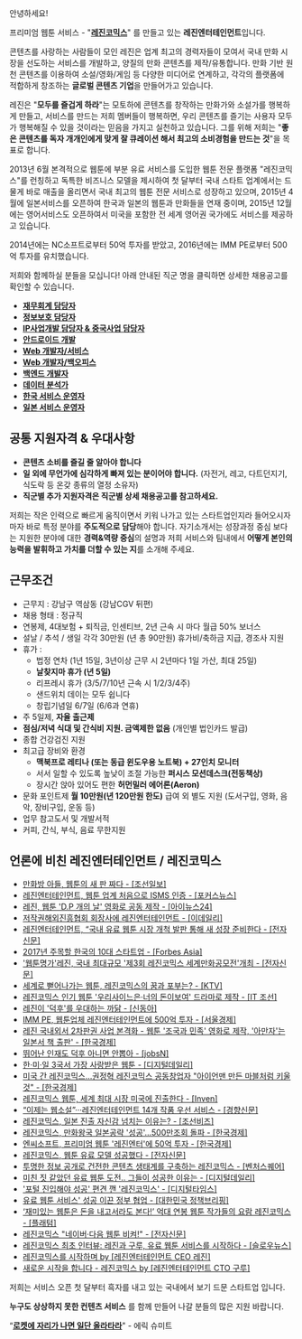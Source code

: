 안녕하세요!

프리미엄 웹툰 서비스 - "**[레진코믹스](http://www.lezhin.com)**" 를 만들고 있는 **레진엔터테인먼트**입니다.

콘텐츠를 사랑하는 사람들이 모인 레진은 업계 최고의 경력자들이 모여서 국내 만화 시장을 선도하는 서비스를 개발하고, 양질의 만화 콘텐츠를 제작/유통합니다. 만화 기반 원천 콘텐츠를 이용하여 소설/영화/게임 등 다양한 미디어로 연계하고, 각각의 플랫폼에 적합하게 창조하는 **글로벌 콘텐츠 기업**을 만들어가고 있습니다. 

레진은 "**모두를 즐겁게 하라**"는 모토하에 콘텐츠를 창작하는 만화가와 소설가를 행복하게 만들고, 서비스를 만드는 저희 멤버들이 행복하면, 우리 콘텐츠를 즐기는 사용자 모두가 행복해질 수 있을 것이라는 믿음을 가지고 실천하고 있습니다. 그를 위해 저희는 "**좋은 콘텐츠를 독자 개개인에게 맞게 잘 큐레이션 해서 최고의 소비경험을 만드는 것**"을 목표로 합니다.

2013년 6월 본격적으로 웹툰에 부분 유료 서비스를 도입한 웹툰 전문 플랫폼 "레진코믹스"를 런칭하고 독특한 비즈니스 모델을 제시하여 첫 달부터 국내 스타트 업계에서는 드물게 바로 매출을 올리면서 국내 최고의 웹툰 전문 서비스로 성장하고 있으며, 2015년 4월에 일본서비스를 오픈하여 한국과 일본의 웹툰과 만화들을 연재 중이며, 2015년 12월에는 영어서비스도 오픈하여서 미국을 포함한 전 세계 영어권 국가에도 서비스를 제공하고 있습니다. 

2014년에는 NC소프트로부터 50억 투자를 받았고, 2016년에는 IMM PE로부터 500억 투자를 유치했습니다.


저희와 함께하실 분들을 모십니다! 아래 안내된 직군 명을 클릭하면 상세한 채용공고를 확인할 수 있습니다. 

 - [**재무회계 담당자**](Finance.md)
 - [**정보보호 담당자**](protection_data.md)
 - [**IP사업개발 담당자 & 중국사업 담당자**](Biz_dept.md)
 - [**안드로이드 개발**](android_develop.md)
 - [**Web 개발자/서비스**](web_develop.md)
 - [**Web 개발자/백오피스**](backoffice_develop.md)
 - [**백엔드 개발자**](backend_develop.md) 
 - [**데이터 분석가**](data_analyst.md) 
 - [**한국 서비스 운영자**](service_operator.md)
 - [**일본 서비스 운영자**](JP_Operation.md)
 
 


## 공통 지원자격 & 우대사항

- **콘텐츠 소비를 즐길 줄 알아야 합니다**
- **일 외에 무언가에 심각하게 빠져 있는 분이어야 합니다.** (자전거, 레고, 다트던지기, 식도락 등 온갖 종류의 열정 소유자)
- **직군별 추가 지원자격은 직군별 상세 채용공고를 참고하세요.**


저희는 작은 인력으로 빠르게 움직이면서 키워 나가고 있는 스타트업인지라 들어오시자마자 바로 특정 분야를 **주도적으로 담당**해야 합니다. 자기소개서는 성장과정 중심 보다는 지원한 분야에 대한 **경력&역량 중심**의 설명과 저희 서비스와 팀내에서 **어떻게 본인의 능력을 발휘하고 가치를 더할 수 있는 지**를 소개해 주세요.


## 근무조건

- 근무지 : 강남구 역삼동 (강남CGV 뒤편)
- 채용 형태 : 정규직
- 연봉제, 4대보험 + 퇴직금, 인센티브, 2년 근속 시 마다 월급 50% 보너스
- 설날 / 추석 / 생일 각각 30만원 (년 총 90만원) 휴가비/축하금 지급, 경조사 지원
- 휴가 :
  - 법정 연차 (1년 15일, 3년이상 근무 시 2년마다 1일 가산, 최대 25일)
  - **날찾지마 휴가 (년 5일)**
  - 리프레시 휴가 (3/5/7/10년 근속 시 1/2/3/4주)
  - 샌드위치 데이는 모두 쉽니다
  - 창립기념일 6/7일 (6/6과 연휴)
- 주 5일제, **자율 출근제**
- **점심/저녁 식대 및 간식비 지원. 금액제한 없음** (개인별 법인카드 발급)
- 종합 건강검진 지원
- 최고급 장비와 환경
  - **맥북프로 레티나 (또는 동급 윈도우용 노트북) + 27인치 모니터**
  - 서서 일할 수 있도록 높낮이 조절 가능한 **퍼시스 모션데스크(전동책상)**
  - 장시간 앉아 있어도 편한 **허먼밀러 에어론(Aeron)**
- 문화 포인트제 **월 10만원(년 120만원 한도)** 급여 외 별도 지원 (도서구입, 영화, 음악, 장비구입, 운동 등)
- 업무 참고도서 및 개발서적
- 커피, 간식, 부식, 음료 무한지원


## 언론에 비친 레진엔터테인먼트 / 레진코믹스
- [만화방 아들, 웹툰의 새 판 짜다 - [조선일보]](http://news.chosun.com/site/data/html_dir/2017/04/04/2017040401881.html)
- [레진엔터테인먼트, 웹툰 업계 처음으로 ISMS 인증 - [포커스뉴스]](http://www.focus.kr/view.php?key=2017030700091830220)
- [레진, 웹툰 'D.P 개의 날' 영화로 공동 제작 - [아이뉴스24]](http://news.inews24.com/php/news_view.php?g_serial=1006710&g_menu=020310&rrf=nv)
- [저작권해외진흥협회 회장사에 레진엔터테인먼트 - [이데일리]](http://www.edaily.co.kr/news/NewsRead.edy?SCD=JE41&newsid=02876566615828552&DCD=A00504&OutLnkChk=Y)
- [레진엔터테인먼트, “국내 유료 웹툰 시장 개척 발판 통해 새 성장 준비한다 - [전자신문]](http://www.etnews.com/20170203000103)
- [2017년 주목할 한국의 10대 스타트업 - [Forbes Asia]](https://www.forbes.com/sites/elaineramirez/2017/01/17/10-south-korean-startups-breaking-out-in-2017/#10c2f1867506) 
- ['웹툰명가'레진, 국내 최대규모 '제3회 레진코믹스 세계만화공모전'개최 - [전자신문]](http://www.etnews.com/20161201000543)
- [세계로 뻗어나가는 웹툰, 레진코믹스의 꿈과 포부는? - [KTV]](http://www.ktv.go.kr/content/view?content_id=527542)
- [레진코믹스 인기 웹툰 '우리사이느은·너의 돈이보여' 드라마로 제작 - [IT 조선]](http://it.chosun.com/news/article.html?no=2824317)
- [레진이 '덕후'를 우대하는 까닭 - [신동아]](http://shindonga.donga.com/3/all/13/532633/1)
- [IMM PE, 웹툰업체 레진엔터테인먼트에 500억 투자 - [서울경제]](http://news.naver.com/main/read.nhn?mode=LSD&mid=sec&sid1=101&oid=011&aid=0002845393)
- [레진 국내외서 2차판권 사업 본격화 - 웹툰 '조국과 민족' 영화로 제작, '아만자'는 일본서 책 출판' - [한국경제]](http://www.hankyung.com/news/app/newsview.php?aid=201606206555v)
- [뛰어난 인재도 덕후 아니면 안뽑아 - [jobsN]](http://blog.naver.com/jobarajob/220692082698)
- [한·미·일 3국서 가장 사랑받은 웹툰 - [디지털데일리]](http://www.ddaily.co.kr/news/article.html?no=141304)
- [미국 간 레진코믹스…권정혁 레진코믹스 공동창업자 "아이언맨 만든 마블처럼 키울 것" - [한국경제]](http://www.hankyung.com/news/app/newsview.php?aid=2016012093951)
- [레진코믹스 웹툰, 세계 최대 시장 미국에 진출한다 - [Inven] ](http://sports.news.naver.com/esports/news/read.nhn?oid=442&aid=0000029074)
- [“이제는 웹소설”···레진엔터테인먼트 14개 작품 우선 서비스 - [경향신문]](http://news.naver.com/main/read.nhn?mode=LSD&mid=sec&sid1=105&oid=032&aid=0002631827)
- [레진코믹스, 일본 진출 자신감 넘치는 이유는? - [조선비즈]](http://it.chosun.com/news/article.html?no=2806973)
- [레진코믹스, 만화왕국 일본공략 '성공'…500만조회 돌파 - [한국경제]](http://news.naver.com/main/read.nhn?mode=LSD&mid=sec&sid1=105&oid=015&aid=0003380384)
- [엔씨소프트, 프리미엄 웹툰 '레진엔터'에 50억 투자 - [한국경제]](http://www.hankyung.com/news/app/newsview.php?aid=201404163683g)
- [레진코믹스, 웹툰 유료 모델 성공했다 - [전자신문]](http://www.etnews.com/20140321000104)
- [투명한 정보 공개로 건전한 콘텐츠 생태계를 구축하는 레진코믹스 - [벤처스퀘어]](http://www.venturesquare.net/528778)
- [미친 짓 같았던 유료 웹툰 도전.. 그들이 성공한 이유는 - [디지털데일리]](http://www.ddaily.co.kr/news/article.html?no=112732)
- ['포털 진입해야 성공' 편견 깬 '레진코믹스' - [디지털타임스]](http://www.dt.co.kr/contents.html?article_no=2013123002012069607027&naver=stand)
- [유료 웹툰 서비스' 성공 이끈 정부 협업 - [대한민국 정책브리핑]](http://www.korea.kr/policy/cultureView.do?newsId=148770632&call_from=naver_news)
- [‘재미있는 웹툰은 돈을 내고서라도 본다!’ 억대 연봉 웹툰 작가들의 요람 레진코믹스 - [플래텀] ](http://platum.kr/archives/15110)
- [레진코믹스 "네이버·다음 웹툰 비켜!" - [전자신문] ](http://www.etnews.com/news/contents/contents/2814626_1487.html)
- [레진코믹스 최초 인터뷰: 레진과 구루, 유료 웹툰 서비스를 시작하다 - [슬로우뉴스]](http://slownews.kr/11108)
- [레진코믹스를 시작하며 by [레진엔터테인먼트 CEO 레진]](http://lezhin.tistory.com/1072)
- [새로운 시작을 합니다 - 레진코믹스 by [레진엔터테인먼트 CTO 구루]](http://xguru.net/1362)


저희는 서비스 오픈 첫 달부터 흑자를 내고 있는 국내에서 보기 드문 스타트업 입니다. 


**누구도 상상하지 못한 컨텐츠 서비스** 를 함께 만들어 나갈 분들의 많은 지원 바랍니다.


“[**로켓에 자리가 나면 일단 올라타라**](http://estima.wordpress.com/2012/05/28/sheryl/)" - 에릭 슈미트
